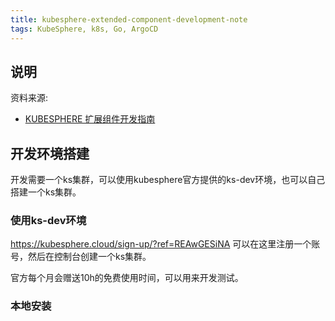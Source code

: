 ```yaml
---
title: kubesphere-extended-component-development-note
tags: KubeSphere, k8s, Go, ArgoCD
---
```


## 说明

资料来源:
- [KUBESPHERE 扩展组件开发指南](https://dev-guide.kubesphere.io/extension-dev-guide/zh/)

## 开发环境搭建

开发需要一个ks集群，可以使用kubesphere官方提供的ks-dev环境，也可以自己搭建一个ks集群。

### 使用ks-dev环境

<https://kubesphere.cloud/sign-up/?ref=REAwGESiNA> 可以在这里注册一个账号，然后在控制台创建一个ks集群。

官方每个月会赠送10h的免费使用时间，可以用来开发测试。

### 本地安装


